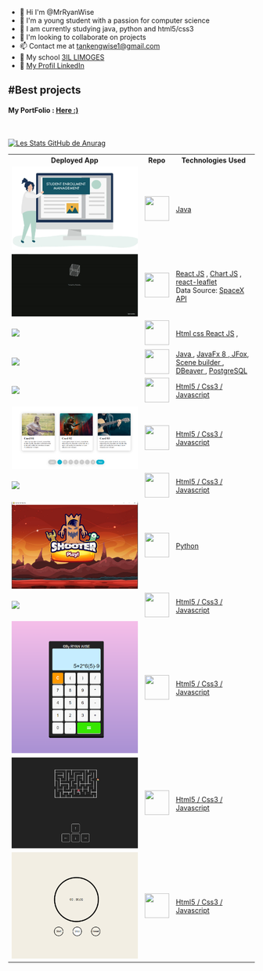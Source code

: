 - 👋 Hi I'm @MrRyanWise
- 👀 I'm a young student with a passion for computer science 
- 🌱 I am currently studying java, python and html5/css3
- 💞️ I'm looking to collaborate on projects  
- 📫 Contact me at tankengwise1@gmail.com
- 🌱 My school <a href="https://www.3il-ingenieurs.fr">3IL LIMOGES</a><br>
- 🌱 <a href="https://www.linkedin.com/in/ryan-wise-tankeng-442a95197/">My Profil LinkedIn</a>


<h2><b>#Best projects</b>  </h2> <h4> My PortFolio : <a href="https://mrryanwise.github.io/RYANWISEPORTFOLIO/index.html">Here :) </a></h4>
<br/>

[![Les Stats GitHub de Anurag](https://github-readme-stats.vercel.app/api?username=MrRyanWise)](https://github.com/anuraghazra/github-readme-stats)
 
<table>
  <tr>
    <th><b><center>Deployed App</center></b></th>
    <th><b><center>Repo</center></b></th>  
    <th><b><center>Technologies Used</center></b></th>
  </tr>
  
 <tr>
  <td><a href="https://github.com/MrRyanWise/StudentManagement/blob/main/README.md" target="blank"><img src="https://github.com/MrRyanWise/StudentManagement/blob/main/src/img/logo.png?raw=true" /> </a></td>
  <td><a href="https://github.com/MrRyanWise/StudentManagement/blob/main/README.md"><img src="https://cdn.iconscout.com/icon/free/png-256/github-153-675523.png" height="50px" width="50px"/></a></td>
  <td><a href="https://docs.oracle.com/en/java/" target="blank">Java</a></td>
 </tr>
 
 <tr>
    <td><a href="https://0cgzob.csb.app/"><img src="https://github.com/MrRyanWise/RyanSpace-X-Dashboard/raw/main/src/Assets/Space%20X.gif"/></a></td>
    <td><a href="https://github.com/MrRyanWise/RyanSpace-X-Dashboard"><img src="https://cdn.iconscout.com/icon/free/png-256/github-153-675523.png" height="50px" width="50px"/></a></td>
    <td>  
          <a href="https://reactjs.org">React JS</a> , 
          <a href="https://react-chartjs-2.js.org">Chart JS</a> , 
          <a href="https://react-leaflet.js.org">react-leaflet</a> 
      <br/>Data Source: <a href="https://github.com/r-spacex/SpaceX-API">SpaceX API</a>
    </td>
  </tr>
  
 
   <tr>
    <td><a href="https://github.com/MrRyanWise/CryptoHunter"><img src="https://github.com/MrRyanWise/CryptoHunter/raw/main/src/CryptoHunter.gif"/></a></td>
    <td><a href="https://github.com/MrRyanWise/CryptoHunter"><img src="https://cdn.iconscout.com/icon/free/png-256/github-153-675523.png" height="50px" width="50px"/></a></td>
    <td>  <a href="#">Html css </a>
          <a href="https://reactjs.org">React JS</a> ,  
    </td>
  </tr>
 
 
 
   <tr>
    <td><a href="https://github.com/MrRyanWise/RyanHackathon"> <img src="https://github.com/MrRyanWise/RyanHackathon/raw/main/src/Assets/Hackathon.gif?raw=true"/> </a></td>
    <td><a href="https://github.com/MrRyanWise/RyanHackathon"> <img src="https://cdn.iconscout.com/icon/free/png-256/github-153-675523.png" height="50px" width="50px"/> </a></td>
    <td><a href="https://docs.oracle.com/en/java/"> Java </a>,
        <a href="https://docs.oracle.com/javase/8/javafx/api/toc.htm"> JavaFx 8 , JFox</a>,
        <a href="https://docs.oracle.com/javase/8/javase-clienttechnologies.htm"> Scene builder </a>,
        <a href="https://dbeaver.com/docs/wiki/"> DBeaver </a>,
        <a href="https://www.postgresql.org/docs/current/index.html"> PostgreSQL </a>
     </td>
  </tr>
  
  <tr>
     <td><a href="https://mrryanwise.github.io/RyanTodoList/"><img src="https://github.com/MrRyanWise/RyanTodoList/raw/main/RyanTodoList.gif"/></a></td>          
     <td><a href="https://github.com/MrRyanWise/RyanTodoList"> <img src="https://cdn.iconscout.com/icon/free/png-256/github-153-675523.png" height="50px" width="50px"/> </a></td>
     <td><a href="https://github.com/MrRyanWise/RyanTodoList"> Html5 / Css3 / Javascript </a></td>
   </tr>
 
 
 <tr>
     <td><a href="https://mrryanwise.github.io/WorkingPagination/"><img src="https://github.com/MrRyanWise/WorkingPagination/blob/main/img/fond.png?raw=true"/></a></td>     
     <td><a href="https://github.com/MrRyanWise/WorkingPagination"> <img src="https://cdn.iconscout.com/icon/free/png-256/github-153-675523.png" height="50px" width="50px"/> </a></td>
     <td><a href="https://github.com/MrRyanWise/WorkingPagination"> Html5 / Css3 / Javascript </a></td>
   </tr>
 
   <tr>
     <td><a href="https://mrryanwise.github.io/RyanConnect4/"><img src="https://github.com/MrRyanWise/RyanConnect4/raw/main/Images/Connect_4.gif"/></a></td>          
     <td><a href="https://github.com/MrRyanWise/RyanConnect4"> <img src="https://cdn.iconscout.com/icon/free/png-256/github-153-675523.png" height="50px" width="50px"/> </a></td>
     <td><a href="https://github.com/MrRyanWise/RyanConnect4"> Html5 / Css3 / Javascript </a></td>
   </tr>

   <tr>
     <td><a href="https://github.com/MrRyanWise/RyanJeuxZombiePython"><img src="https://github.com/MrRyanWise/RyanJeuxZombiePython/raw/main/Assets/Accueil.png"/></a></td>          
     <td><a href="https://github.com/MrRyanWise/RyanJeuxZombiePython"> <img src="https://cdn.iconscout.com/icon/free/png-256/github-153-675523.png" height="50px" width="50px"/> </a></td>
     <td><a href="https://www.python.org/doc/"> Python </a></td>
   </tr>
  
   <tr>
     <td><a href="https://mrryanwise.github.io/Ryantictactoe.io/"><img src="https://github.com/MrRyanWise/Ryantictactoe.io/raw/main/images/TicTacToe.png"/></a></td>          
     <td><a href="https://github.com/MrRyanWise/Ryantictactoe.io/blob/main/README.md"> <img src="https://cdn.iconscout.com/icon/free/png-256/github-153-675523.png" height="50px" width="50px"/> </a></td>
     <td><a href="https://mrryanwise.github.io/Ryantictactoe.io/"> Html5 / Css3 / Javascript </a></td>
   </tr>
  
   <tr>
     <td><a href="https://mrryanwise.github.io/RyanCalculatrice/"><img src="https://github.com/MrRyanWise/RyanCalculatrice/raw/main/Calcc.png"/></a></td>   
     <td><a href="https://github.com/MrRyanWise/RyanCalculatrice"> <img src="https://cdn.iconscout.com/icon/free/png-256/github-153-675523.png" height="50px" width="50px"/> </a></td>
     <td><a href="https://mrryanwise.github.io/RyanCalculatrice/"> Html5 / Css3 / Javascript </a></td>
   </tr>
  
  <tr>
     <td><a href="https://mrryanwise.github.io/RyanMaze/"><img src="https://github.com/MrRyanWise/RyanLabyrinthe/raw/main/Assets/Maze.png"/></a></td>   
     <td><a href="https://github.com/MrRyanWise/RyanMaze"> <img src="https://cdn.iconscout.com/icon/free/png-256/github-153-675523.png" height="50px" width="50px"/> </a></td>
     <td><a href="https://github.com/MrRyanWise/RyanMaze"> Html5 / Css3 / Javascript </a></td>
   </tr>
 
 
  <tr>
     <td><a href="https://mrryanwise.github.io/StopWatch/"><img src="https://github.com/MrRyanWise/StopWatch/raw/main/src/img/watch.png"/></a></td>   
     <td><a href="https://github.com/MrRyanWise/StopWatch"> <img src="https://cdn.iconscout.com/icon/free/png-256/github-153-675523.png" height="50px" width="50px"/> </a></td>
     <td><a href="https://github.com/MrRyanWise/StopWatch"> Html5 / Css3 / Javascript </a></td>
   </tr>

</table> 


